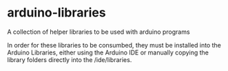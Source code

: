 # arduino-libraries
A collection of helper libraries to be used with arduino programs

In order for these libraries to be consumbed, they must be installed into the Arduino Libraries, either using the Arduino IDE or manually
copying the library folders directly into the <arduino install folder>/ide/libraries.
